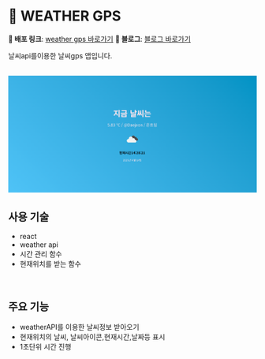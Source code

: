 # 🐣 WEATHER GPS

**🚀 배포 링크**: [weather gps 바로가기](https://lively-sunflower-727a6f.netlify.app/)
**🚀 블로그**: [블로그 바로가기](https://blog.naver.com/auroratime020715/223843741998)

날씨api를이용한 날씨gps 앱입니다.

<br>
  <img src="./weather.png"/> 
<br>

## 사용 기술

- react
- weather api
- 시간 관리 함수
- 현재위치를 받는 함수

<br>

## 주요 기능

- weatherAPI를 이용한 날씨정보 받아오기
- 현재위치의 날씨, 날씨아이콘,현재시간,날짜등 표시
- 1초단위 시간 진행
  <br>
